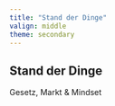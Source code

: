```yaml
---
title: "Stand der Dinge"
valign: middle
theme: secondary
---
```

## Stand der Dinge
Gesetz, Markt & Mindset
